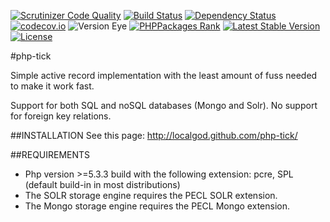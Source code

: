 [![Scrutinizer Code Quality](https://scrutinizer-ci.com/g/localgod/php-tick/badges/quality-score.png?b=master)](https://scrutinizer-ci.com/g/localgod/php-tick/?branch=master)
[![Build Status](https://travis-ci.org/localgod/php-tick.svg)](https://travis-ci.org/localgod/php-tick)
[![Dependency Status](https://www.versioneye.com/user/projects/554c77135d47f2fcb80001d1/badge.svg?style=flat)](https://www.versioneye.com/user/projects/554c77135d47f2fcb80001d1)
[![codecov.io](http://codecov.io/github/localgod/php-tick/coverage.svg)](http://codecov.io/github/localgod/php-tick)
![Version Eye](http://php-eye.com/badge/localgod/php-tick/tested.svg)
[![PHPPackages Rank](http://phppackages.org/p/localgod/php-tick/badge/rank.svg)](http://phppackages.org/p/localgod/php-tick)
[![Latest Stable Version](https://poser.pugx.org/localgod/php-tick/v/stable)](https://packagist.org/packages/localgod/php-tick)
[![License](https://poser.pugx.org/localgod/php-tick/license)](https://packagist.org/packages/localgod/php-tick)


#php-tick

Simple active record implementation with the least amount of fuss needed to make it work fast.

Support for both SQL and noSQL databases (Mongo and Solr).
No support for foreign key relations.

##INSTALLATION
See this page: http://localgod.github.com/php-tick/

##REQUIREMENTS

  * Php version >=5.3.3 build with the following extension: pcre, SPL (default build-in in most distributions)
  * The SOLR storage engine requires the PECL SOLR extension.
  * The Mongo storage engine requires the PECL Mongo extension.
